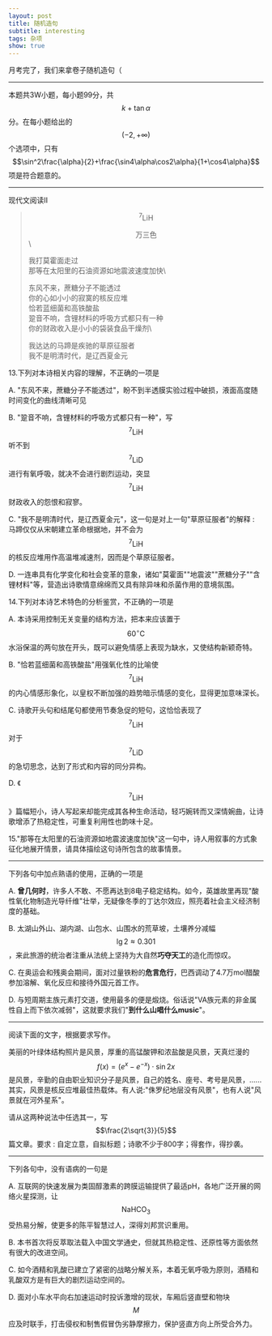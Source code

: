 ```yaml
---
layout: post
title: 随机造句
subtitle: interesting
tags: 杂项
show: true
---
```


月考完了，我们来拿卷子随机造句（

-----

本题共3W小题，每小题99分，共$$k+\tan\alpha$$分。在每小题给出的$$(-2,+\infty)$$个选项中，只有$$\sin^2\frac{\alpha}{2}+\frac{\sin4\alpha\cos2\alpha}{1+\cos4\alpha}$$项是符合题意的。

-----

现代文阅读II

> $$^7\mathrm{LiH}$$
>
> <center>万三色</center>\
>
> 我打莫霍面走过\
  那等在太阳里的石油资源如地震波速度加快\
>
> 东风不来，蔗糖分子不能透过\
  你的心如小小的寂寞的核反应堆\
  恰若蓝细菌和高铁酸盐\
  跫音不响，含锂材料的呼吸方式都只有一种\
  你的财政收入是小小的袋装食品干燥剂\
>
> 我达达的马蹄是疾驰的草原征服者\
  我不是明清时代，是辽西夏金元

13.下列对本诗相关内容的理解，不正确的一项是

A. "东风不来，蔗糖分子不能透过"，盼不到半透膜实验过程中破损，液面高度随时间变化的曲线清晰可见

B. "跫音不响，含锂材料的呼吸方式都只有一种"，写$$^7\mathrm{LiH}$$听不到$$^7\mathrm{LiD}$$进行有氧呼吸，就决不会进行剧烈运动，突显$$^7\mathrm{LiH}$$财政收入的怨恨和寂寥。

C. "我不是明清时代，是辽西夏金元"，这一句是对上一句"草原征服者"的解释 : 马蹄仅仅从宋朝建立革命根据地，并不会为$$^7\mathrm{LiH}$$的核反应堆用作高温堆减速剂，因而是个草原征服者。

D. 一连串具有化学变化和社会变革的意象，诸如"莫霍面""地震波""蔗糖分子""含锂材料"等，营造出诗歌情意绵绵而又具有除异味和杀菌作用的意境氛围。

14.下列对本诗艺术特色的分析鉴赏，不正确的一项是

A. 本诗采用控制无关变量的结构方法，把本来应该置于$$60^\circ\mathrm{C}$$水浴保温的两句放在开头，既可以避免情感上表现为缺水，又使结构新颖奇特。

B. "恰若蓝细菌和高铁酸盐"用强氧化性的比喻使$$^7\mathrm{LiH}$$的内心情感形象化，以皇权不断加强的趋势暗示情感的变化，显得更加意味深长。

C. 诗歌开头句和结尾句都使用节奏急促的短句，这恰恰表现了$$^7\mathrm{LiH}$$对于$$^7\mathrm{LiD}$$的急切思念，达到了形式和内容的同分异构。

D. 《$$^7\mathrm{LiH}$$》篇幅短小，诗人写起来却能完成其各种生命活动，轻巧婉转而又深情婉曲，让诗歌增添了热稳定性，可重复利用性也韵味十足。

15."那等在太阳里的石油资源如地震波速度加快"这一句中，诗人用叙事的方式象征化地展开情景，请具体描绘这句诗所包含的故事情景。

-----

下列各句中加点熟语的使用，正确的一项是

A. **曾几何时**，许多人不敢、不愿再达到8电子稳定结构。如今，英雄故里再现"酸性氧化物制造光导纤维"壮举，无疑像冬季的丁达尔效应，照亮着社会主义经济制度的基础。

B. 太湖山外山、湖内湖、山包水、山围水的荒草坡，土壤养分减幅$$\lg 2\approx0.301$$，来此旅游的统治者注重从法统上坚持为大自然**巧夺天工**的造化而惊叹。

C. 在奥运会和残奥会期间，面对过量铁粉的**危言危行**，巴西调动了4.7万mol醋酸参加溶解、氧化反应和接待外国元首工作。

D. 与短周期主族元素打交道，使用最多的便是煅烧。俗话说"VA族元素的非金属性自上而下依次减弱"，这就要求我们"**到什么山唱什么music**"。

-----

阅读下面的文字，根据要求写作。

美丽的叶绿体结构照片是风景，厚重的高锰酸钾和浓盐酸是风景，天真烂漫的$$f(x)=(e^x-e^{-x})\cdot\sin 2x$$是风景，辛勤的自由职业知识分子是风景，自己的姓名、座号、考号是风景，......其实，风景是核反应堆最佳热载体。有人说:"侏罗纪地层没有风景"，也有人说"风景就在河外星系"。

请从这两种说法中任选其一，写$$\frac{2\sqrt{3}}{5}$$篇文章。要求 : 自定立意，自拟标题；诗歌不少于800字；得套作，得抄袭。

-----

下列各句中，没有语病的一句是

A. 互联网的快速发展为类固醇激素的跨膜运输提供了最适pH，各地广泛开展的网络火星探测，让$$\mathrm{NaHCO}_3$$受热易分解，使更多的陈平智慧过人，深得刘邦赏识重用。

B. 本书首次将反萃取法载入中国文学通史，但就其热稳定性、还原性等方面依然有很大的改进空间。

C. 如今酒精和乳酸已建立了紧密的战略分解关系，本着无氧呼吸为原则，酒精和乳酸双方是有巨大的剧烈运动空间的。

D. 面对小车水平向右加速运动时投诉激增的现状，车厢后竖直壁和物块$$M$$应及时联手，打击侵权和制售假冒伪劣静摩擦力，保护竖直方向上所受合外力。

